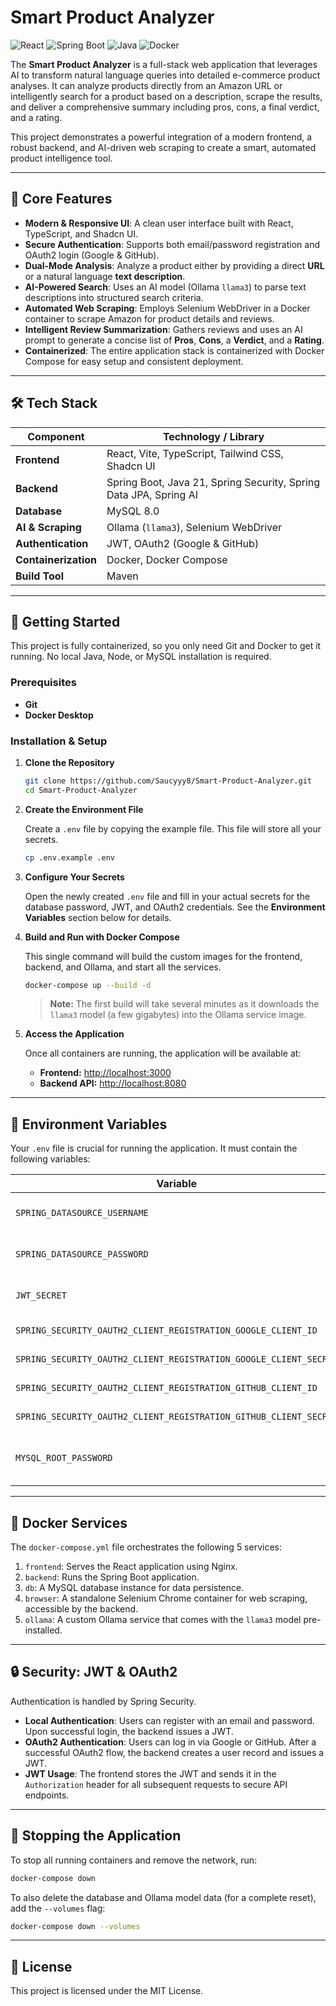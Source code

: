 # Smart Product Analyzer

![React](https://img.shields.io/badge/React-18-blue.svg) ![Spring Boot](https://img.shields.io/badge/Spring%20Boot-3.5.6-brightgreen) ![Java](https://img.shields.io/badge/Java-21-orange.svg) ![Docker](https://img.shields.io/badge/Docker-Compose-blue)

The **Smart Product Analyzer** is a full-stack web application that leverages AI to transform natural language queries into detailed e-commerce product analyses. It can analyze products directly from an Amazon URL or intelligently search for a product based on a description, scrape the results, and deliver a comprehensive summary including pros, cons, a final verdict, and a rating.

This project demonstrates a powerful integration of a modern frontend, a robust backend, and AI-driven web scraping to create a smart, automated product intelligence tool.


---

## 🚀 Core Features

*   **Modern & Responsive UI**: A clean user interface built with React, TypeScript, and Shadcn UI.
*   **Secure Authentication**: Supports both email/password registration and OAuth2 login (Google & GitHub).
*   **Dual-Mode Analysis**: Analyze a product either by providing a direct **URL** or a natural language **text description**.
*   **AI-Powered Search**: Uses an AI model (Ollama `llama3`) to parse text descriptions into structured search criteria.
*   **Automated Web Scraping**: Employs Selenium WebDriver in a Docker container to scrape Amazon for product details and reviews.
*   **Intelligent Review Summarization**: Gathers reviews and uses an AI prompt to generate a concise list of **Pros**, **Cons**, a **Verdict**, and a **Rating**.
*   **Containerized**: The entire application stack is containerized with Docker Compose for easy setup and consistent deployment.

---

## 🛠️ Tech Stack

| Component | Technology / Library |
| --- | --- |
| **Frontend** | React, Vite, TypeScript, Tailwind CSS, Shadcn UI |
| **Backend** | Spring Boot, Java 21, Spring Security, Spring Data JPA, Spring AI |
| **Database** | MySQL 8.0 |
| **AI & Scraping** | Ollama (`llama3`), Selenium WebDriver |
| **Authentication** | JWT, OAuth2 (Google & GitHub) |
| **Containerization** | Docker, Docker Compose |
| **Build Tool** | Maven |

---

## 🚀 Getting Started

This project is fully containerized, so you only need Git and Docker to get it running. No local Java, Node, or MySQL installation is required.

### Prerequisites

*   **Git**
*   **Docker Desktop**

### Installation & Setup

1.  **Clone the Repository**

    ```bash
    git clone https://github.com/Saucyyy8/Smart-Product-Analyzer.git
    cd Smart-Product-Analyzer
    ```

2.  **Create the Environment File**

    Create a `.env` file by copying the example file. This file will store all your secrets.

    ```bash
    cp .env.example .env
    ```

3.  **Configure Your Secrets**

    Open the newly created `.env` file and fill in your actual secrets for the database password, JWT, and OAuth2 credentials. See the **Environment Variables** section below for details.

4.  **Build and Run with Docker Compose**

    This single command will build the custom images for the frontend, backend, and Ollama, and start all the services.

    ```bash
    docker-compose up --build -d
    ```

    > **Note:** The first build will take several minutes as it downloads the `llama3` model (a few gigabytes) into the Ollama service image.

5.  **Access the Application**

    Once all containers are running, the application will be available at:

    *   **Frontend:** [http://localhost:3000](http://localhost:3000)
    *   **Backend API:** [http://localhost:8080](http://localhost:8080)

---

## 🔑 Environment Variables

Your `.env` file is crucial for running the application. It must contain the following variables:

| Variable | Description |
| --- | --- |
| `SPRING_DATASOURCE_USERNAME` | The username for the MySQL database. Defaults to `root`. |
| `SPRING_DATASOURCE_PASSWORD` | The password for the MySQL database. **Must match `MYSQL_ROOT_PASSWORD`**. |
| `JWT_SECRET` | A long, random, Base64-encoded string used for signing JWT tokens. |
| `SPRING_SECURITY_OAUTH2_CLIENT_REGISTRATION_GOOGLE_CLIENT_ID` | Your Google OAuth2 Client ID. |
| `SPRING_SECURITY_OAUTH2_CLIENT_REGISTRATION_GOOGLE_CLIENT_SECRET` | Your Google OAuth2 Client Secret. |
| `SPRING_SECURITY_OAUTH2_CLIENT_REGISTRATION_GITHUB_CLIENT_ID` | Your GitHub OAuth2 Client ID. |
| `SPRING_SECURITY_OAUTH2_CLIENT_REGISTRATION_GITHUB_CLIENT_SECRET` | Your GitHub OAuth2 Client Secret. |
| `MYSQL_ROOT_PASSWORD` | The root password for the MySQL container. **Must match `SPRING_DATASOURCE_PASSWORD`**. |

---

## 🐳 Docker Services

The `docker-compose.yml` file orchestrates the following 5 services:

1.  `frontend`: Serves the React application using Nginx.
2.  `backend`: Runs the Spring Boot application.
3.  `db`: A MySQL database instance for data persistence.
4.  `browser`: A standalone Selenium Chrome container for web scraping, accessible by the backend.
5.  `ollama`: A custom Ollama service that comes with the `llama3` model pre-installed.

---

## 🔒 Security: JWT & OAuth2

Authentication is handled by Spring Security.

*   **Local Authentication**: Users can register with an email and password. Upon successful login, the backend issues a JWT.
*   **OAuth2 Authentication**: Users can log in via Google or GitHub. After a successful OAuth2 flow, the backend creates a user record and issues a JWT.
*   **JWT Usage**: The frontend stores the JWT and sends it in the `Authorization` header for all subsequent requests to secure API endpoints.

---

## 🛑 Stopping the Application

To stop all running containers and remove the network, run:

```bash
docker-compose down
```

To also delete the database and Ollama model data (for a complete reset), add the `--volumes` flag:

```bash
docker-compose down --volumes
```

---

## 📝 License

This project is licensed under the MIT License.
